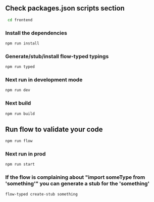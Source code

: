 ## Check packages.json scripts section
```bash
 cd frontend
```
### Install the dependencies
```bash
npm run install
```
### Generate/stub/install flow-typed typings
```bash
npm run typed
```
### Next run in development mode
```bash
npm run dev
```
### Next build
```bash
npm run build
```
## Run flow to validate your code
```bash
npm run flow
```
### Next run in prod
```bash
npm run start
```
### If the flow is complaining about "import someType from 'something'" you can generate a stub for the 'something'
```bash
flow-typed create-stub something
```